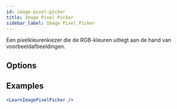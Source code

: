 ```yaml
---
id: image-pixel-picker
title: Image Pixel Picker
sidebar_label: Image Pixel Picker
---
```


Een pixelkleurenkiezer die de RGB-kleuren uitlegt aan de hand van voorbeeldafbeeldingen.

## Options



## Examples

```jsx live
<LearnImagePixelPicker />
```

